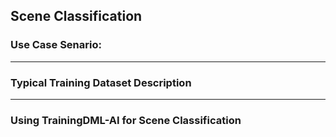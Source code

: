 ## Scene Classification

### Use Case Senario:

---

### Typical Training Dataset Description

--- 

### Using TrainingDML-AI for Scene Classification
